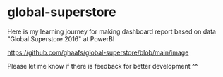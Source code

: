 # global-superstore
Here is my learning journey for making dashboard report based on data "Global Superstore 2016" at PowerBI

https://github.com/ghaafs/global-superstore/blob/main/image

Please let me know if there is feedback for better development ^^
